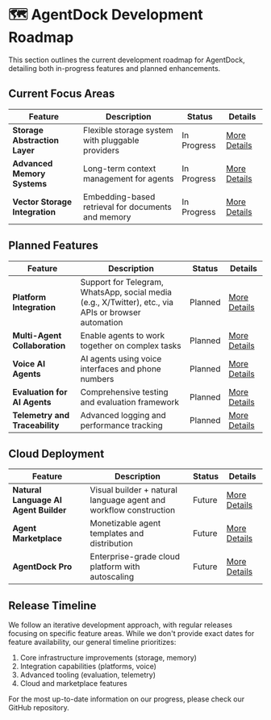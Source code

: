 # 🗺️ AgentDock Development Roadmap

This section outlines the current development roadmap for AgentDock, detailing both in-progress features and planned enhancements.

## Current Focus Areas

| Feature | Description | Status | Details |
|---------|-------------|--------|---------|
| **Storage Abstraction Layer** | Flexible storage system with pluggable providers | In Progress | [More Details](./storage-abstraction.md) |
| **Advanced Memory Systems** | Long-term context management for agents | In Progress | [More Details](./advanced-memory.md) |
| **Vector Storage Integration** | Embedding-based retrieval for documents and memory | In Progress | [More Details](./vector-storage.md) |

## Planned Features

| Feature | Description | Status | Details |
|---------|-------------|--------|---------|
| **Platform Integration** | Support for Telegram, WhatsApp, social media (e.g., X/Twitter), etc., via APIs or browser automation | Planned | [More Details](./platform-integration.md) |
| **Multi-Agent Collaboration** | Enable agents to work together on complex tasks | Planned | [More Details](./multi-agent-collaboration.md) |
| **Voice AI Agents** | AI agents using voice interfaces and phone numbers | Planned | [More Details](./voice-agents.md) |
| **Evaluation for AI Agents** | Comprehensive testing and evaluation framework | Planned | [More Details](./evaluation-framework.md) |
| **Telemetry and Traceability** | Advanced logging and performance tracking | Planned | [More Details](./telemetry.md) |

## Cloud Deployment

| Feature | Description | Status | Details |
|---------|-------------|--------|---------|
| **Natural Language AI Agent Builder** | Visual builder + natural language agent and workflow construction | Future | [More Details](./nl-agent-builder.md) |
| **Agent Marketplace** | Monetizable agent templates and distribution | Future | [More Details](./agent-marketplace.md) |
| **AgentDock Pro** | Enterprise-grade cloud platform with autoscaling | Future | [More Details](../agentdock-pro.md) |

## Release Timeline

We follow an iterative development approach, with regular releases focusing on specific feature areas. While we don't provide exact dates for feature availability, our general timeline prioritizes:

1. Core infrastructure improvements (storage, memory)
2. Integration capabilities (platforms, voice)
3. Advanced tooling (evaluation, telemetry)
4. Cloud and marketplace features

For the most up-to-date information on our progress, please check our GitHub repository. 